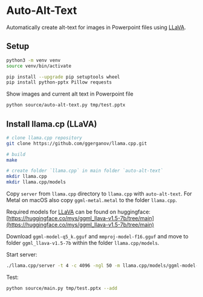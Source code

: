 # Auto-Alt-Text

Automatically create alt-text for images in Powerpoint files using [LLaVA](https://llava-vl.github.io).

## Setup

```sh
python3 -m venv venv
source venv/bin/activate

pip install --upgrade pip setuptools wheel
pip install python-pptx Pillow requests
```

Show images and current alt text in Powerpoint file

```sh
python source/auto-alt-text.py tmp/test.pptx
```

## Install llama.cp (LLaVA)

```sh
# clone llama.cpp repository
git clone https://github.com/ggerganov/llama.cpp.git

# build
make

# create folder `llama.cpp` in main folder `auto-alt-text`
mkdir llama.cpp
mkdir llama.cpp/models
```

Copy `server` from `llama.cpp` directory to `llama.cpp` with `auto-alt-text`. For Metal on macOS also copy `ggml-metal.metal` to the folder `llama.cpp`.

Required models for [LLaVA](https://llava-vl.github.io) can be found on huggingface: [https://huggingface.co/mys/ggml_llava-v1.5-7b/tree/main](https://huggingface.co/mys/ggml_llava-v1.5-7b/tree/main)

Download `ggml-model-q5_k.gguf` and `mmproj-model-f16.gguf` and move to folder `ggml_llava-v1.5-7b` within the folder `llama.cpp/models`.

Start server:

```sh
./llama.cpp/server -t 4 -c 4096 -ngl 50 -m llama.cpp/models/ggml-model-q5_k.gguf --host 0.0.0.0 --port 8007 --mmproj llama.cpp/models/mmproj-model-f16.gguf
```

Test:

```sh
python source/main.py tmp/test.pptx --add
```
